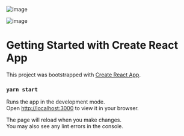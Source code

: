 ![image](https://github.com/shivam14goel/WineData-data-visualization/assets/112455797/4bb2bdb8-0b18-41d8-8377-0e1c3e83bf9f)

![image](https://github.com/shivam14goel/WineData-data-visualization/assets/112455797/e974f3fc-b34b-40fa-9030-5dcb86ddf33e)


# Getting Started with Create React App

This project was bootstrapped with [Create React App](https://github.com/facebook/create-react-app).


### `yarn start`

Runs the app in the development mode.\
Open [http://localhost:3000](http://localhost:3000) to view it in your browser.

The page will reload when you make changes.\
You may also see any lint errors in the console.

